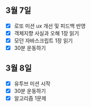 ## 3월 7일

- [x] 로또 미션 ux 개선 및 피드백 반영
- [x] 객체지향 사실과 오해 1장 읽기
- [x] 모던 자바스크립트 1장 읽기
- [x] 30분 운동하기

## 3월 8일
- [x] 유투브 미션 시작
- [x] 30분 운동하기
- [x] 알고리즘 1문제 